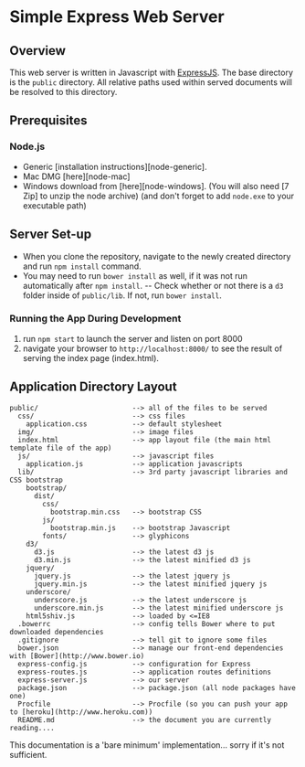 # Simple Express Web Server

## Overview

This web server is written in Javascript with [ExpressJS](http://www.expressjs.com/).
The base directory is the `public` directory.  All relative paths used within served documents will be resolved to this directory.

## Prerequisites

### Node.js
- Generic [installation instructions][node-generic].
- Mac DMG [here][node-mac]
- Windows download from [here][node-windows]. (You will also need [7 Zip] to unzip the node archive)
  (and don't forget to add `node.exe` to  your executable path)

## Server Set-up

- When you clone the repository, navigate to the newly created directory and run `npm install` command.
- You may need to run `bower install` as well, if it was not run automatically after `npm install`.
  -- Check whether or not there is a `d3` folder inside of `public/lib`. If not, run `bower install`.

### Running the App During Development

1. run `npm start` to launch the server and listen on port 8000
2. navigate your browser to `http://localhost:8000/` to see the result of serving the index page (index.html).

## Application Directory Layout

    public/                       --> all of the files to be served
      css/                        --> css files
        application.css           --> default stylesheet
      img/                        --> image files
      index.html                  --> app layout file (the main html template file of the app)
      js/                         --> javascript files
        application.js            --> application javascripts
      lib/                        --> 3rd party javascript libraries and CSS bootstrap
        bootstrap/
          dist/
            css/
              bootstrap.min.css   --> bootstrap CSS
            js/
              bootstrap.min.js    --> bootstrap Javascript
            fonts/                --> glyphicons
        d3/
          d3.js                   --> the latest d3 js
          d3.min.js               --> the latest minified d3 js
        jquery/
          jquery.js               --> the latest jquery js
          jquery.min.js           --> the latest minified jquery js
        underscore/
          underscore.js           --> the latest underscore js
          underscore.min.js       --> the latest minified underscore js
        html5shiv.js              --> loaded by <=IE8
      .bowerrc                    --> config tells Bower where to put downloaded dependencies
      .gitignore                  --> tell git to ignore some files
      bower.json                  --> manage our front-end dependencies with [Bower](http://www.bower.io)
      express-config.js           --> configuration for Express
      express-routes.js           --> application routes definitions
      express-server.js           --> our server
      package.json                --> package.json (all node packages have one)
      Procfile                    --> Procfile (so you can push your app to [heroku](http://www.heroku.com))
      README.md                   --> the document you are currently reading....

This documentation is a 'bare minimum' implementation... sorry if it's not sufficient.